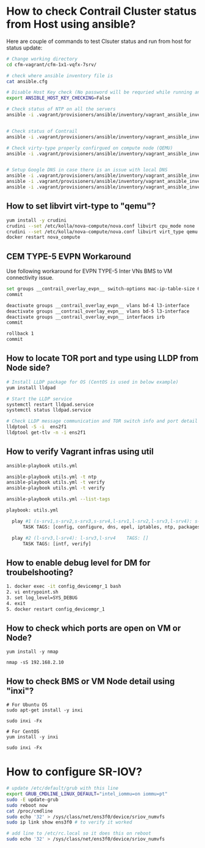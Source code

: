 # How to check Contrail Cluster status from Host using ansible?


Here are couple of commands to test Clsuter status and run from host for status update:

```bash
# Change working directory
cd cfm-vagrant/cfm-1x1-vqfx-7srv/

# check where ansible inventory file is
cat ansible.cfg

# Disable Host Key check (No password will be requried while running ansible command for target nodes)
export ANSIBLE_HOST_KEY_CHECKING=False

# Check status of NTP on all the servers
ansible -i .vagrant/provisioners/ansible/inventory/vagrant_ansible_inventory all -a "ntpstat"


# Check status of Contrail
ansible -i .vagrant/provisioners/ansible/inventory/vagrant_ansible_inventory s-srv2,s-srv3,l-srv1,l-srv2 -a "sudo contrail-status"

# Check virty-type properly confirgued on compute node (QEMU)
ansible -i .vagrant/provisioners/ansible/inventory/vagrant_ansible_inventory l-srv1,l-srv2 -a "grep -i qemu /etc/kolla/nova-compute/nova.conf"


# Setup Google DNS in case there is an issue with local DNS
ansible -i .vagrant/provisioners/ansible/inventory/vagrant_ansible_inventory s-srv2,s-srv3,l-srv1,l-srv2 -a "sudo sed -i 's/10.0.2.3/8.8.8.8/' /etc/resolv.conf"
ansible -i .vagrant/provisioners/ansible/inventory/vagrant_ansible_inventory s-srv2,s-srv3,l-srv1,l-srv2 -a "cat /etc/resolv.conf"
ansible -i .vagrant/provisioners/ansible/inventory/vagrant_ansible_inventory s-srv2,s-srv3,l-srv1,l-srv2 -a "ping www.google.com -c 2"

 ```

## How to set libvirt virt-type to "qemu"?

```bash
yum install -y crudini
crudini --set /etc/kolla/nova-compute/nova.conf libvirt cpu_mode none
crudini --set /etc/kolla/nova-compute/nova.conf libvirt virt_type qemu
docker restart nova_compute
 ```

## CEM TYPE-5 EVPN Workaround

Use following workaround for EVPN TYPE-5 Inter VNs BMS to VM connectivity issue.

```bash
set groups __contrail_overlay_evpn__ switch-options mac-ip-table-size 65535
commit

deactivate groups __contrail_overlay_evpn__ vlans bd-4 l3-interface
deactivate groups __contrail_overlay_evpn__ vlans bd-5 l3-interface
deactivate groups __contrail_overlay_evpn__ interfaces irb
commit

rollback 1
commit
 ```

## How to locate TOR port and type using LLDP from Node side?

```bash
# Install LLDP package for OS (CentOS is used in below example)
yum install lldpad

# Start the LLDP service
systemctl restart lldpad.service
systemctl status lldpad.service

# Check LLDP message communication and TOR switch info and port detail
lldptool -S -i  ens2f1
lldptool get-tlv -n -i ens2f1
 ```


## How to verify Vagrant infras using util


```bash
ansible-playbook utils.yml

ansible-playbook utils.yml -t ntp
ansible-playbook utils.yml -t verify
ansible-playbook utils.yml -t verify
 ```

```bash
ansible-playbook utils.yml --list-tags

playbook: utils.yml

  play #1 (s-srv1,s-srv2,s-srv3,s-srv4,l-srv1,l-srv2,l-srv3,l-srv4): s-srv1,s-srv2,s-srv3,s-srv4,l-srv1,l-srv2,l-srv3,l-srv4	TAGS: []
      TASK TAGS: [config, configure, dns, epel, iptables, ntp, packages, tools, verify]

  play #2 (l-srv3,l-srv4): l-srv3,l-srv4	TAGS: []
      TASK TAGS: [intf, verify]
 ```


## How to enable debug level for DM for troubelshooting?

 ```bash
 1. docker exec -it config_devicemgr_1 bash
2. vi entrypoint.sh
3. set log_level=SYS_DEBUG
4. exit
5. docker restart config_devicemgr_1
 ```

## How to check which ports are open on VM or Node?

```
yum install -y nmap

nmap -sS 192.168.2.10
 ```

## How to check BMS or VM Node detail using "inxi"?


```
# For Ubuntu OS
sudo apt-get install -y inxi

sudo inxi -Fx

# For CentOS
yum install -y inxi

sudo inxi -Fx
 ```

# How to configure SR-IOV?


```bash
# update /etc/default/grub with this line
export GRUB_CMDLINE_LINUX_DEFAULT="intel_iommu=on iommu=pt"
sudo -E update-grub
sudo reboot now
cat /proc/cmdline
sudo echo '32' > /sys/class/net/ens3f0/device/sriov_numvfs
sudo ip link show ens3f0 # to verify it worked

# add line to /etc/rc.local so it does this on reboot
sudo echo '32' > /sys/class/net/ens3f0/device/sriov_numvfs

```
